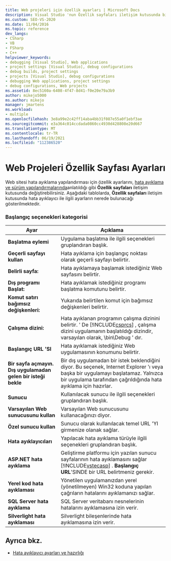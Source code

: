 ```yaml
---
title: Web projeleri için özellik ayarları | Microsoft Docs
description: Visual Studio 'nun Özellik sayfaları iletişim kutusunda bir Web sitesi hata ayıklama yapılandırması için özellik ayarlarını nasıl değiştirileceğini öğrenin.
ms.custom: SEO-VS-2020
ms.date: 11/04/2016
ms.topic: reference
dev_langs:
- CSharp
- VB
- FSharp
- C++
helpviewer_keywords:
- debugging [Visual Studio], Web applications
- project settings [Visual Studio], debug configurations
- debug builds, project settings
- projects [Visual Studio], debug configurations
- debugging Web applications, project settings
- debug configurations, Web projects
ms.assetid: 8ec5160a-6408-4f47-8d41-f0e20e79a3b9
author: mikejo5000
ms.author: mikejo
manager: jmartens
ms.workload:
- multiple
ms.openlocfilehash: 3e8a99e2c42ff14aba4bb31f087e55a0f1ebf3ae
ms.sourcegitcommit: e3a364c014ccdada0860cc4930d428808e20d667
ms.translationtype: MT
ms.contentlocale: tr-TR
ms.lasthandoff: 06/19/2021
ms.locfileid: "112386520"
---
```

# <a name="property-pages-settings-for-web-projects"></a>Web Projeleri Özellik Sayfası Ayarları
Web sitesi hata ayıklama yapılandırması için özellik ayarlarını, [hata ayıklama ve sürüm yapılandırmalarında](../debugger/how-to-set-debug-and-release-configurations.md)anlatıldığı gibi **Özellik sayfaları** iletişim kutusunda değiştirebilirsiniz. Aşağıdaki tablolarda, **Özellik sayfaları** iletişim kutusunda hata ayıklayıcı ile ilgili ayarların nerede bulunacağı gösterilmektedir.

### <a name="start-options-category"></a>Başlangıç seçenekleri kategorisi

| **Ayar** | **Açıklama** |
| - | - |
| **Başlatma eylemi** | Uygulama başlatma ile ilgili seçenekleri gruplandıran başlık. |
| **Geçerli sayfayı kullan** | Hata ayıklama için başlangıç noktası olarak geçerli sayfayı belirtir. |
| **Belirli sayfa:** | Hata ayıklamaya başlamak istediğiniz Web sayfasını belirtir. |
| **Dış programı Başlat:** | Hata ayıklamak istediğiniz programı başlatma komutunu belirtir. |
| **Komut satırı bağımsız değişkenleri:** | Yukarıda belirtilen komut için bağımsız değişkenleri belirtir. |
| **Çalışma dizini:** | Hata ayıklanan programın çalışma dizinini belirtir. ' De [!INCLUDE[csprcs](../data-tools/includes/csprcs_md.md)] , çalışma dizini uygulamanın başlatıldığı dizindir, varsayılan olarak, \bin\Debug ' dır. |
| **Başlangıç URL 'SI** | Hata ayıklamak istediğiniz Web uygulamasının konumunu belirtir. |
| **Bir sayfa açmayın. Dış uygulamadan gelen bir isteği bekle** | Bir dış uygulamadan bir istek beklendiğini diyor. Bu seçenek, Internet Explorer 'ı veya başka bir uygulamayı başlatamaz. Yalnızca bir uygulama tarafından çağrıldığında hata ayıklama için hazırlar. |
| **Sunucu** | Kullanılacak sunucu ile ilgili seçenekleri gruplandıran başlık. |
| **Varsayılan Web sunucusunu kullan** | Varsayılan Web sunucusunu kullanacağınızı diyor. |
| **Özel sunucu kullan** | Sunucu olarak kullanılacak temel URL 'YI girmenize olanak sağlar. |
| **Hata ayıklayıcıları** | Yapılacak hata ayıklama türüyle ilgili seçenekleri gruplandıran başlık. |
| **ASP.NET hata ayıklama** | Geliştirme platformu için yazılan sunucu sayfalarının hata ayıklamasını sağlar [!INCLUDE[vstecasp](../code-quality/includes/vstecasp_md.md)] . **Başlangıç URL**'SINDE bir URL belirtmeniz gerekir. |
| **Yerel kod hata ayıklaması** | Yönetilen uygulamanızdan yerel (yönetilmeyen) Win32 koduna yapılan çağrıların hatalarını ayıklamanızı sağlar. |
| **SQL Server hata ayıklama** | SQL Server veritabanı nesnelerinin hatalarını ayıklamasına izin verir. |
| **Silverlight hata ayıklaması** | Silverlight bileşenlerinde hata ayıklamasına izin verir. |

## <a name="see-also"></a>Ayrıca bkz.
- [Hata ayıklayıcı ayarları ve hazırlığı](../debugger/debugger-settings-and-preparation.md)